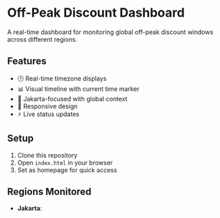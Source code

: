 # Off-Peak Discount Dashboard

A real-time dashboard for monitoring global off-peak discount windows across different regions.

## Features
- 🕒 Real-time timezone displays
- 📊 Visual timeline with current time marker
- 🎯 Jakarta-focused with global context
- 📱 Responsive design
- ⚡ Live status updates

## Setup
1. Clone this repository
2. Open `index.html` in your browser
3. Set as homepage for quick access

## Regions Monitored
- **Jakarta**:
